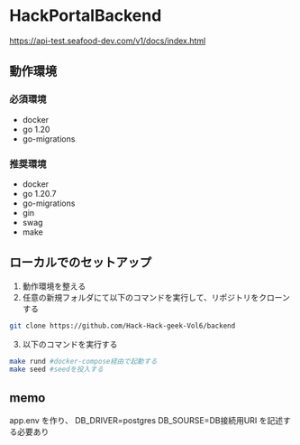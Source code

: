 # HackPortalBackend

https://api-test.seafood-dev.com/v1/docs/index.html

## 動作環境

### 必須環境

- docker
- go 1.20
- go-migrations

### 推奨環境

- docker
- go 1.20.7
- go-migrations
- gin
- swag
- make

## ローカルでのセットアップ

1. 動作環境を整える
2. 任意の新規フォルダにて以下のコマンドを実行して、リポジトリをクローンする

```bash
git clone https://github.com/Hack-Hack-geek-Vol6/backend
```

3. 以下のコマンドを実行する  

```bash
make rund #docker-compose経由で起動する
make seed #seedを投入する
```

## memo

app.env を作り、
DB_DRIVER=postgres
DB_SOURSE=DB接続用URI
を記述する必要あり
